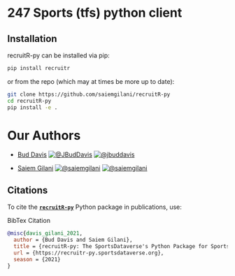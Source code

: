 # 247 Sports (tfs) python client

## Installation

recruitR-py can be installed via pip:

```bash
pip install recruitr
```

or from the repo (which may at times be more up to date):

```bash
git clone https://github.com/saiemgilani/recruitR-py
cd recruitR-py
pip install -e .
```

# **Our Authors**

-   [Bud Davis](https://twitter.com/JBudDavis)
<a href="https://twitter.com/JBudDavis" target="blank"><img src="https://img.shields.io/twitter/follow/JBudDavis?color=blue&label=%40JBudDavis&logo=twitter&style=for-the-badge" alt="@JBudDavis" /></a>
<a href="https://github.com/jbuddavis" target="blank"><img src="https://img.shields.io/github/followers/jbuddavis?color=eee&logo=Github&style=for-the-badge" alt="@jbuddavis" /></a>

-   [Saiem Gilani](https://twitter.com/saiemgilani)
<a href="https://twitter.com/saiemgilani" target="blank"><img src="https://img.shields.io/twitter/follow/saiemgilani?color=blue&label=%40saiemgilani&logo=twitter&style=for-the-badge" alt="@saiemgilani" /></a>
<a href="https://github.com/saiemgilani" target="blank"><img src="https://img.shields.io/github/followers/saiemgilani?color=eee&logo=Github&style=for-the-badge" alt="@saiemgilani" /></a>


## **Citations**

To cite the [**`recruitR-py`**](https://recruitR-py.sportsdataverse.org) Python package in publications, use:

BibTex Citation
```bibtex
@misc{davis_gilani_2021,
  author = {Bud Davis and Saiem Gilani},
  title = {recruitR-py: The SportsDataverse's Python Package for Sports Recruiting Data.},
  url = {https://recruitr-py.sportsdataverse.org},
  season = {2021}
}
```
